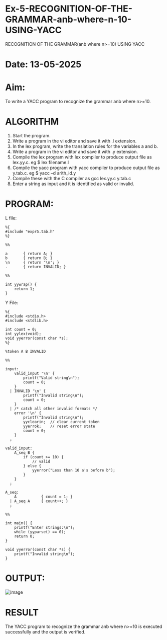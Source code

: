 # Ex-5-RECOGNITION-OF-THE-GRAMMAR-anb-where-n-10-USING-YACC
RECOGNITION OF THE GRAMMAR(anb where n>=10) USING YACC
# Date: 13-05-2025
# Aim:
To write a YACC program to recognize the grammar anb where n>=10.
# ALGORITHM
1.	Start the program.
2.	Write a program in the vi editor and save it with .l extension.
3.	In the lex program, write the translation rules for the variables a and b.
4.	Write a program in the vi editor and save it with .y extension.
5.	Compile the lex program with lex compiler to produce output file as lex.yy.c. eg $ lex filename.l
6.	Compile the yacc program with yacc compiler to produce output file as y.tab.c. eg $ yacc –d arith_id.y
7.	Compile these with the C compiler as gcc lex.yy.c y.tab.c
8.	Enter a string as input and it is identified as valid or invalid.
# PROGRAM:
L file:
```
%{
#include "expr5.tab.h"
%}

%%

a       { return A; }
b       { return B; }
\n      { return '\n'; }
.       { return INVALID; }

%%

int yywrap() {
    return 1;
}

```
Y File:
```
%{
#include <stdio.h>
#include <stdlib.h>

int count = 0;
int yylex(void);
void yyerror(const char *s);
%}

%token A B INVALID

%%

input:
    valid_input '\n' {
        printf("Valid string\n");
        count = 0;
    }
  | INVALID '\n' {
        printf("Invalid string\n");
        count = 0;
    }
  | /* catch all other invalid formats */
    error '\n' {
        printf("Invalid string\n");
        yyclearin;  // clear current token
        yyerrok;    // reset error state
        count = 0;
    }
  ;

valid_input:
    A_seq B {
        if (count >= 10) {
            // valid
        } else {
            yyerror("Less than 10 a's before b");
        }
    }
  ;

A_seq:
    A           { count = 1; }
  | A_seq A     { count++; }
  ;

%%

int main() {
    printf("Enter strings:\n");
    while (yyparse() == 0);
    return 0;
}

void yyerror(const char *s) {
    printf("Invalid string\n");
}
```
# OUTPUT:
![image](https://github.com/user-attachments/assets/c00500cf-8d6b-48cc-bd81-46c644232851)

# RESULT
The YACC program to recognize the grammar anb where n>=10 is executed successfully and the output is verified.
